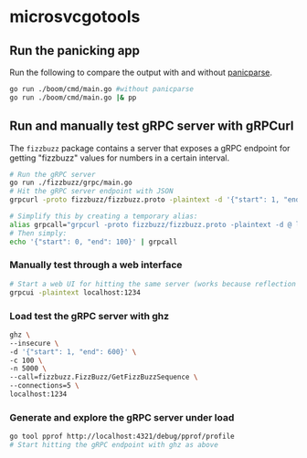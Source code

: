 # microsvcgotools

## Run the panicking app

Run the following to compare the output with and without [panicparse](https://github.com/maruel/panicparse).

```bash
go run ./boom/cmd/main.go #without panicparse
go run ./boom/cmd/main.go |& pp
```

## Run and manually test gRPC server with gRPCurl

The `fizzbuzz` package contains a server that exposes a gRPC endpoint for getting "fizzbuzz" values for numbers in a certain interval.

```bash
# Run the gRPC server
go run ./fizzbuzz/grpc/main.go
# Hit the gRPC server endpoint with JSON
grpcurl -proto fizzbuzz/fizzbuzz.proto -plaintext -d '{"start": 1, "end": 100}' localhost:1234 fizzbuzz.FizzBuzz/GetFizzBuzzSequence

# Simplify this by creating a temporary alias:
alias grpcall="grpcurl -proto fizzbuzz/fizzbuzz.proto -plaintext -d @ localhost:1234 fizzbuzz.FizzBuzz/GetFizzBuzzSequence"
# Then simply:
echo '{"start": 0, "end": 100}' | grpcall
```

### Manually test through a web interface

```bash
# Start a web UI for hitting the same server (works because reflection is enabled)
grpcui -plaintext localhost:1234
```

### Load test the gRPC server with ghz

```bash
ghz \
--insecure \
-d '{"start": 1, "end": 600}' \
-c 100 \
-n 5000 \
--call=fizzbuzz.FizzBuzz/GetFizzBuzzSequence \
--connections=5 \
localhost:1234
```

### Generate and explore the gRPC server under load

```bash
go tool pprof http://localhost:4321/debug/pprof/profile
# Start hitting the gRPC endpoint with ghz as above
```
